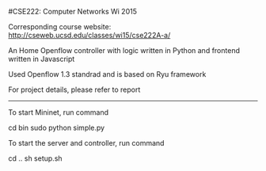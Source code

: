 #CSE222: Computer Networks Wi 2015

Corresponding course website:
http://cseweb.ucsd.edu/classes/wi15/cse222A-a/


An Home Openflow controller with logic written in Python and frontend written in Javascript

Used Openflow 1.3 standrad and is based on Ryu framework

For project details, please refer to report


--- 
To start Mininet, run command

cd bin
sudo python simple.py

To start the server and controller, run command

cd .. 
sh setup.sh
